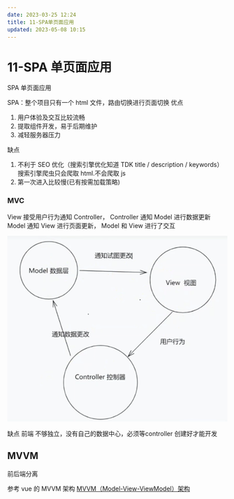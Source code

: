 ```yaml
---
date: 2023-03-25 12:24
title: 11-SPA单页面应用
updated: 2023-05-08 10:15
---
```


# 11-SPA 单页面应用

SPA 单页面应用

SPA：整个项目只有一个 html 文件，路由切换进行页面切换
优点

1. 用户体验及交互比较流畅
2. 提取组件开发，易于后期维护
3. 减轻服务器压力

缺点

1. 不利于 SEO 优化（搜索引擎优化知道 TDK title / description / keywords） 搜索引擎爬虫只会爬取 html.不会爬取 js
2. 第一次进入比较慢(已有按需加载策略)

### MVC

View 接受用户行为通知 Controller， Controller 通知 Model 进行数据更新
Model 通知 View 进行页面更新，
Model 和 View 进行了交互

![](./_images/image-2023-03-25_12-27-35-650-11-SPA单页面应用.png)

缺点  前端 不够独立，没有自己的数据中心，必须等controller 创建好才能开发

## MVVM

前后端分离

参考 vue 的 MVVM 架构
[MVVM（Model-View-ViewModel）架构](../../vue/vue3/00-学习Vue3-介绍.md#MVVM（Model-View-ViewModel）架构)
